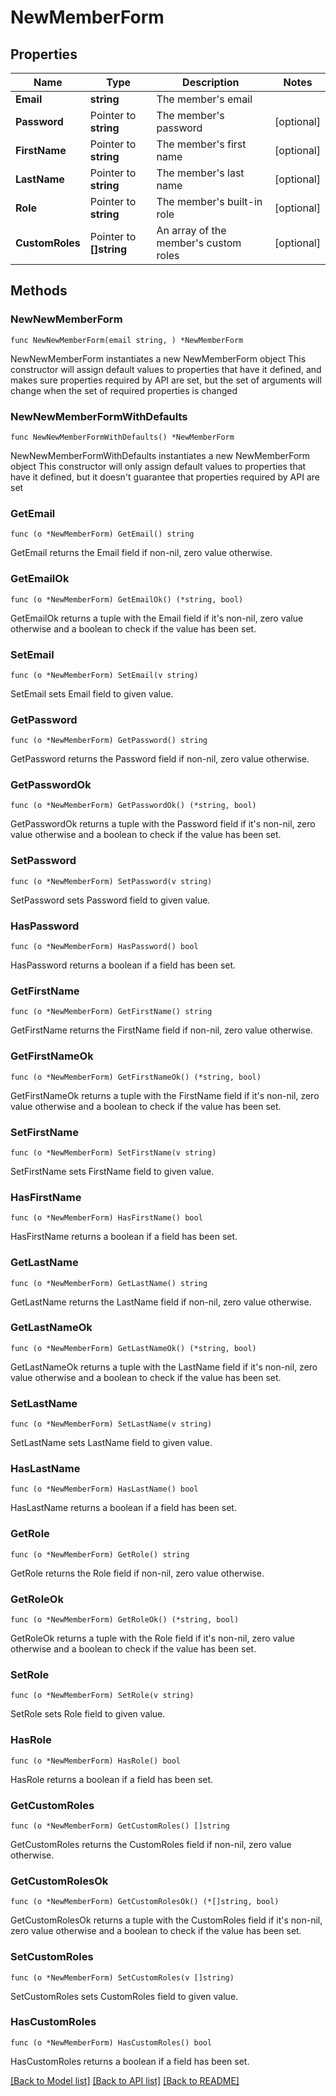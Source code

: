 # NewMemberForm

## Properties

Name | Type | Description | Notes
------------ | ------------- | ------------- | -------------
**Email** | **string** | The member&#39;s email | 
**Password** | Pointer to **string** | The member&#39;s password | [optional] 
**FirstName** | Pointer to **string** | The member&#39;s first name | [optional] 
**LastName** | Pointer to **string** | The member&#39;s last name | [optional] 
**Role** | Pointer to **string** | The member&#39;s built-in role | [optional] 
**CustomRoles** | Pointer to **[]string** | An array of the member&#39;s custom roles | [optional] 

## Methods

### NewNewMemberForm

`func NewNewMemberForm(email string, ) *NewMemberForm`

NewNewMemberForm instantiates a new NewMemberForm object
This constructor will assign default values to properties that have it defined,
and makes sure properties required by API are set, but the set of arguments
will change when the set of required properties is changed

### NewNewMemberFormWithDefaults

`func NewNewMemberFormWithDefaults() *NewMemberForm`

NewNewMemberFormWithDefaults instantiates a new NewMemberForm object
This constructor will only assign default values to properties that have it defined,
but it doesn't guarantee that properties required by API are set

### GetEmail

`func (o *NewMemberForm) GetEmail() string`

GetEmail returns the Email field if non-nil, zero value otherwise.

### GetEmailOk

`func (o *NewMemberForm) GetEmailOk() (*string, bool)`

GetEmailOk returns a tuple with the Email field if it's non-nil, zero value otherwise
and a boolean to check if the value has been set.

### SetEmail

`func (o *NewMemberForm) SetEmail(v string)`

SetEmail sets Email field to given value.


### GetPassword

`func (o *NewMemberForm) GetPassword() string`

GetPassword returns the Password field if non-nil, zero value otherwise.

### GetPasswordOk

`func (o *NewMemberForm) GetPasswordOk() (*string, bool)`

GetPasswordOk returns a tuple with the Password field if it's non-nil, zero value otherwise
and a boolean to check if the value has been set.

### SetPassword

`func (o *NewMemberForm) SetPassword(v string)`

SetPassword sets Password field to given value.

### HasPassword

`func (o *NewMemberForm) HasPassword() bool`

HasPassword returns a boolean if a field has been set.

### GetFirstName

`func (o *NewMemberForm) GetFirstName() string`

GetFirstName returns the FirstName field if non-nil, zero value otherwise.

### GetFirstNameOk

`func (o *NewMemberForm) GetFirstNameOk() (*string, bool)`

GetFirstNameOk returns a tuple with the FirstName field if it's non-nil, zero value otherwise
and a boolean to check if the value has been set.

### SetFirstName

`func (o *NewMemberForm) SetFirstName(v string)`

SetFirstName sets FirstName field to given value.

### HasFirstName

`func (o *NewMemberForm) HasFirstName() bool`

HasFirstName returns a boolean if a field has been set.

### GetLastName

`func (o *NewMemberForm) GetLastName() string`

GetLastName returns the LastName field if non-nil, zero value otherwise.

### GetLastNameOk

`func (o *NewMemberForm) GetLastNameOk() (*string, bool)`

GetLastNameOk returns a tuple with the LastName field if it's non-nil, zero value otherwise
and a boolean to check if the value has been set.

### SetLastName

`func (o *NewMemberForm) SetLastName(v string)`

SetLastName sets LastName field to given value.

### HasLastName

`func (o *NewMemberForm) HasLastName() bool`

HasLastName returns a boolean if a field has been set.

### GetRole

`func (o *NewMemberForm) GetRole() string`

GetRole returns the Role field if non-nil, zero value otherwise.

### GetRoleOk

`func (o *NewMemberForm) GetRoleOk() (*string, bool)`

GetRoleOk returns a tuple with the Role field if it's non-nil, zero value otherwise
and a boolean to check if the value has been set.

### SetRole

`func (o *NewMemberForm) SetRole(v string)`

SetRole sets Role field to given value.

### HasRole

`func (o *NewMemberForm) HasRole() bool`

HasRole returns a boolean if a field has been set.

### GetCustomRoles

`func (o *NewMemberForm) GetCustomRoles() []string`

GetCustomRoles returns the CustomRoles field if non-nil, zero value otherwise.

### GetCustomRolesOk

`func (o *NewMemberForm) GetCustomRolesOk() (*[]string, bool)`

GetCustomRolesOk returns a tuple with the CustomRoles field if it's non-nil, zero value otherwise
and a boolean to check if the value has been set.

### SetCustomRoles

`func (o *NewMemberForm) SetCustomRoles(v []string)`

SetCustomRoles sets CustomRoles field to given value.

### HasCustomRoles

`func (o *NewMemberForm) HasCustomRoles() bool`

HasCustomRoles returns a boolean if a field has been set.


[[Back to Model list]](../README.md#documentation-for-models) [[Back to API list]](../README.md#documentation-for-api-endpoints) [[Back to README]](../README.md)


